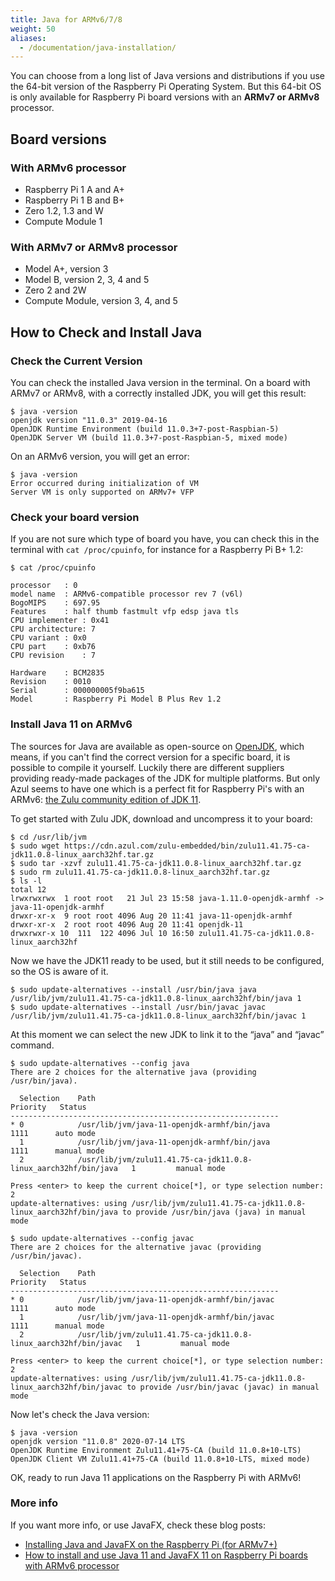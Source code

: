 ```yaml
---
title: Java for ARMv6/7/8
weight: 50
aliases:
  - /documentation/java-installation/
---
```


You can choose from a long list of Java versions and distributions if you use the 64-bit version of the Raspberry Pi Operating System. But this 64-bit OS is only available for Raspberry Pi board versions with an **ARMv7 or ARMv8** processor. 

## Board versions

### With ARMv6 processor

* Raspberry Pi 1 A and A+
* Raspberry Pi 1 B and B+
* Zero 1.2, 1.3 and W
* Compute Module 1

### With ARMv7 or ARMv8 processor

* Model A+, version 3
* Model B, version 2, 3, 4 and 5
* Zero 2 and 2W
* Compute Module, version 3, 4, and 5

## How to Check and Install Java

### Check the Current Version

You can check the installed Java version in the terminal. On a board with ARMv7 or ARMv8, with a correctly installed JDK, you will get this result:

```
$ java -version
openjdk version "11.0.3" 2019-04-16
OpenJDK Runtime Environment (build 11.0.3+7-post-Raspbian-5)
OpenJDK Server VM (build 11.0.3+7-post-Raspbian-5, mixed mode)
```

On an ARMv6 version, you will get an error:

```
$ java -version
Error occurred during initialization of VM
Server VM is only supported on ARMv7+ VFP
```

### Check your board version

If you are not sure which type of board you have, you can check this in the terminal with `cat /proc/cpuinfo`, for instance for a Raspberry Pi B+ 1.2:

```
$ cat /proc/cpuinfo

processor	: 0
model name	: ARMv6-compatible processor rev 7 (v6l)
BogoMIPS	: 697.95
Features	: half thumb fastmult vfp edsp java tls 
CPU implementer	: 0x41
CPU architecture: 7
CPU variant	: 0x0
CPU part	: 0xb76
CPU revision	: 7

Hardware	: BCM2835
Revision	: 0010
Serial		: 000000005f9ba615
Model		: Raspberry Pi Model B Plus Rev 1.2
```

### Install Java 11 on ARMv6

The sources for Java are available as open-source on [OpenJDK](https://openjdk.java.net/), which means, if you can't find the correct version for a specific board, it is possible to compile it yourself. Luckily there are different suppliers providing ready-made packages of the JDK for multiple platforms. But only Azul seems to have one which is a perfect fit for Raspberry Pi's with an ARMv6: [the Zulu community edition of JDK 11](https://www.azul.com/downloads/zulu-community/?version=java-11-lts&os=linux&architecture=arm-32-bit-hf&package=jdk).

To get started with Zulu JDK, download and uncompress it to your board:

```
$ cd /usr/lib/jvm
$ sudo wget https://cdn.azul.com/zulu-embedded/bin/zulu11.41.75-ca-jdk11.0.8-linux_aarch32hf.tar.gz
$ sudo tar -xzvf zulu11.41.75-ca-jdk11.0.8-linux_aarch32hf.tar.gz
$ sudo rm zulu11.41.75-ca-jdk11.0.8-linux_aarch32hf.tar.gz
$ ls -l
total 12
lrwxrwxrwx  1 root root   21 Jul 23 15:58 java-1.11.0-openjdk-armhf -> java-11-openjdk-armhf
drwxr-xr-x  9 root root 4096 Aug 20 11:41 java-11-openjdk-armhf
drwxr-xr-x  2 root root 4096 Aug 20 11:41 openjdk-11
drwxrwxr-x 10  111  122 4096 Jul 10 16:50 zulu11.41.75-ca-jdk11.0.8-linux_aarch32hf
```

Now we have the JDK11 ready to be used, but it still needs to be configured, so the OS is aware of it.

```
$ sudo update-alternatives --install /usr/bin/java java /usr/lib/jvm/zulu11.41.75-ca-jdk11.0.8-linux_aarch32hf/bin/java 1
$ sudo update-alternatives --install /usr/bin/javac javac /usr/lib/jvm/zulu11.41.75-ca-jdk11.0.8-linux_aarch32hf/bin/javac 1
```

At this moment we can select the new JDK to link it to the “java” and “javac” command.

```
$ sudo update-alternatives --config java
There are 2 choices for the alternative java (providing /usr/bin/java).

  Selection    Path                                                             Priority   Status
------------------------------------------------------------
* 0            /usr/lib/jvm/java-11-openjdk-armhf/bin/java                       1111      auto mode
  1            /usr/lib/jvm/java-11-openjdk-armhf/bin/java                       1111      manual mode
  2            /usr/lib/jvm/zulu11.41.75-ca-jdk11.0.8-linux_aarch32hf/bin/java   1         manual mode

Press <enter> to keep the current choice[*], or type selection number: 2
update-alternatives: using /usr/lib/jvm/zulu11.41.75-ca-jdk11.0.8-linux_aarch32hf/bin/java to provide /usr/bin/java (java) in manual mode

$ sudo update-alternatives --config javac
There are 2 choices for the alternative javac (providing /usr/bin/javac).

  Selection    Path                                                              Priority   Status
------------------------------------------------------------
* 0            /usr/lib/jvm/java-11-openjdk-armhf/bin/javac                       1111      auto mode
  1            /usr/lib/jvm/java-11-openjdk-armhf/bin/javac                       1111      manual mode
  2            /usr/lib/jvm/zulu11.41.75-ca-jdk11.0.8-linux_aarch32hf/bin/javac   1         manual mode

Press <enter> to keep the current choice[*], or type selection number: 2
update-alternatives: using /usr/lib/jvm/zulu11.41.75-ca-jdk11.0.8-linux_aarch32hf/bin/javac to provide /usr/bin/javac (javac) in manual mode
```

Now let's check the Java version:

```
$ java -version
openjdk version "11.0.8" 2020-07-14 LTS
OpenJDK Runtime Environment Zulu11.41+75-CA (build 11.0.8+10-LTS)
OpenJDK Client VM Zulu11.41+75-CA (build 11.0.8+10-LTS, mixed mode)
```

OK, ready to run Java 11 applications on the Raspberry Pi with ARMv6!

### More info

If you want more info, or use JavaFX, check these blog posts:

* [Installing Java and JavaFX on the Raspberry Pi (for ARMv7+)](https://webtechie.be/post/2020-04-08-installing-java-and-javafx-on-raspberry-pi/)
* [How to install and use Java 11 and JavaFX 11 on Raspberry Pi boards with ARMv6 processor](https://webtechie.be/post/2020-08-27-azul-zulu-java-11-and-gluon-javafx-11-on-armv6-raspberry-pi/)

